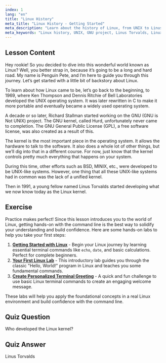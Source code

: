 ```yaml
---
index: 1
lang: "en"
title: "Linux History"
meta_title: "Linux History - Getting Started"
meta_description: "Learn about the history of Linux, from UNIX to Linus Torvalds and the GNU project. Understand its origins and evolution for beginners."
meta_keywords: "Linux history, UNIX, GNU project, Linus Torvalds, Linux kernel, beginner Linux, Linux tutorial, Linux guide"
---
```


## Lesson Content

Hey rookie! So you decided to dive into this wonderful world known as Linux? Well, you better strap in, because it’s going to be a long and hard road. My name is Penguin Pete, and I’m here to guide you through this journey. Let’s get started with a little bit of backstory about Linux.

To learn about how Linux came to be, let’s go back to the beginning, to 1969, where Ken Thompson and Dennis Ritchie of Bell Laboratories developed the UNIX operating system. It was later rewritten in C to make it more portable and eventually became a widely used operating system.

A decade or so later, Richard Stallman started working on the GNU (GNU is Not UNIX) project. The GNU kernel, called Hurd, unfortunately never came to completion. The GNU General Public License (GPL), a free software license, was also created as a result of this.

The kernel is the most important piece in the operating system. It allows the hardware to talk to the software. It also does a whole lot of other things, but we’ll dig into that in a different course. For now, just know that the kernel controls pretty much everything that happens on your system.

During this time, other efforts such as BSD, MINIX, etc., were developed to be UNIX-like systems. However, one thing that all these UNIX-like systems had in common was the lack of a unified kernel.

Then in 1991, a young fellow named Linus Torvalds started developing what we now know today as the Linux kernel.

## Exercise

Practice makes perfect! Since this lesson introduces you to the world of Linux, getting hands-on with the command line is the best way to solidify your understanding and build confidence. Here are some hands-on labs to help you take your first steps:

1. **[Getting Started with Linux](https://labex.io/labs/linux-getting-started-with-linux-446315)** - Begin your Linux journey by learning essential terminal commands like `echo`, `date`, and basic calculations. Perfect for complete beginners.
2. **[Your First Linux Lab](https://labex.io/labs/linux-your-first-linux-lab-270253)** - This introductory lab guides you through the classic "Hello, World!" program in Linux and teaches you some fundamental commands.
3. **[Create Personalized Terminal Greeting](https://labex.io/labs/linux-create-personalized-terminal-greeting-446322)** - A quick and fun challenge to use basic Linux terminal commands to create an engaging welcome message.

These labs will help you apply the foundational concepts in a real Linux environment and build confidence with the command line.

## Quiz Question

Who developed the Linux kernel?

## Quiz Answer

Linus Torvalds
